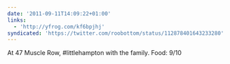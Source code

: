 ```yaml
---
date: '2011-09-11T14:09:22+01:00'
links:
  - 'http://yfrog.com/kf6bpjhj'
syndicated: 'https://twitter.com/roobottom/status/112878401643233280'
---
```

At 47 Muscle Row, #littlehampton with the family. Food: 9/10 

